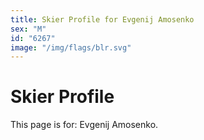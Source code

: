 ```yaml
---
title: Skier Profile for Evgenij Amosenko
sex: "M"
id: "6267"
image: "/img/flags/blr.svg" 
---
```


# Skier Profile

This page is for: Evgenij Amosenko.
    